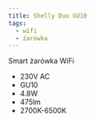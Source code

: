 ```yaml
---
title: Shelly Duo GU10
tags:
  - wifi
  - żarówka
---
```


Smart żarówka WiFi

- 230V AC
- GU10
- 4.8W
- 475lm
- 2700K-6500K
